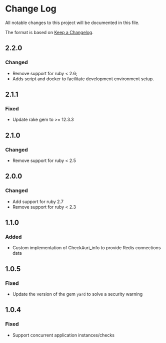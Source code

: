 # Change Log
All notable changes to this project will be documented in this file.

The format is based on [Keep a Changelog](http://keepachangelog.com/).

## 2.2.0
### Changed
- Remove support for ruby < 2.6;
- Adds script and docker to facilitate development environment setup.

## 2.1.1
### Fixed
- Update rake gem to >= 12.3.3

## 2.1.0
### Changed
- Remove support for ruby < 2.5

## 2.0.0
### Changed
- Add support for ruby 2.7
- Remove support for ruby < 2.3

## 1.1.0
### Added
- Custom implementation of Check#uri_info to provide Redis connections data

## 1.0.5
### Fixed
- Update the version of the gem `yard` to solve a security warning

## 1.0.4
### Fixed
- Support concurrent application instances/checks
